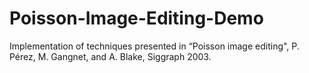 # Poisson-Image-Editing-Demo
Implementation of techniques presented in “Poisson image editing", P. Pérez, M. Gangnet, and A. Blake, Siggraph 2003.


